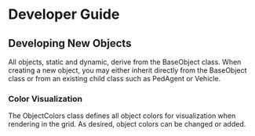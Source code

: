 # Developer Guide

## Developing New Objects
All objects, static and dynamic, derive from the BaseObject class. When creating a new object, you may either inherit directly from the BaseObject class or from an existing child class such as PedAgent or Vehicle.

### Color Visualization
The ObjectColors class defines all object colors for visualization when rendering in the grid. As desired, object colors can be changed or added.